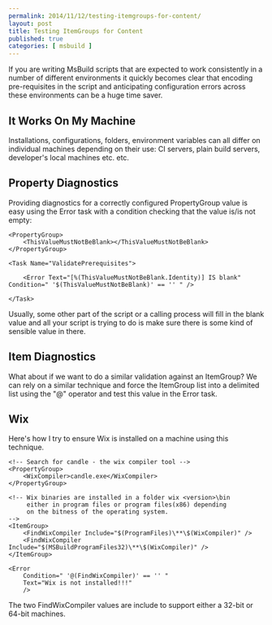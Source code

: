 ```yaml
---
permalink: 2014/11/12/testing-itemgroups-for-content/
layout: post
title: Testing ItemGroups for Content
published: true
categories: [ msbuild ]
---
```


If you are writing MsBuild scripts that are expected to work consistently 
in a number of different environments it quickly becomes clear that 
encoding pre-requisites in the script and anticipating configuration errors 
across these environments can be a huge time saver.

## It Works On My Machine 

Installations, configurations, folders, environment variables can all differ on 
individual machines depending on their use: CI servers, plain build servers, 
developer's local machines etc. etc.

## Property Diagnostics 

Providing diagnostics for a correctly configured PropertyGroup value is easy using the 
Error task with a condition checking that the value is/is not empty:

	<PropertyGroup>
		<ThisValueMustNotBeBlank></ThisValueMustNotBeBlank>
	</PropertyGroup>
	
	<Task Name="ValidatePrerequisites">

		<Error Text="[%(ThisValueMustNotBeBlank.Identity)] IS blank" Condition=" '$(ThisValueMustNotBeBlank)' == '' " />
		
	</Task>	

Usually, some other part of the script or a calling process will fill in the blank 
value and all your script is trying to do is make sure there is some kind of sensible 
value in there.

## Item Diagnostics

What about if we want to do a similar validation against an ItemGroup? We can 
rely on a similar technique and force the ItemGroup list into a delimited 
list using the "@" operator and test this value in the Error task.

## Wix

Here's how I try to ensure Wix is installed on a machine using this technique.

	<!-- Search for candle - the wix compiler tool -->
	<PropertyGroup>
		<WixCompiler>candle.exe</WixCompiler>
	</PropertyGroup>

	<!-- Wix binaries are installed in a folder wix <version>\bin 
		 either in program files or program files(x86) depending 
		 on the bitness of the operating system.
	-->	 
	<ItemGroup>
		<FindWixCompiler Include="$(ProgramFiles)\**\$(WixCompiler)" />
		<FindWixCompiler Include="$(MSBuildProgramFiles32)\**\$(WixCompiler)" />
	</ItemGroup>

	<Error 
		Condition=" '@(FindWixCompiler)' == '' "
		Text="Wix is not installed!!!"  
		/>

The two FindWixCompiler values are include to support either a 32-bit or 64-bit machines.
